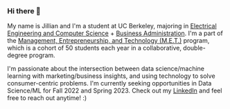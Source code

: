 ### Hi there 👋

My name is Jillian and I'm a student at UC Berkeley, majoring in [Electrical Engineering and Computer Science](https://eecs.berkeley.edu/) + [Business Administration](https://haas.berkeley.edu/). I'm a part of the [Management, Entrepreneurship, and Technology (M.E.T.)](https://met.berkeley.edu/) program, which is a cohort of 50 students each year in a collaborative, double-degree program.

I'm passionate about the intersection between data science/machine learning with marketing/business insights, and using technology to solve consumer-centric problems. I'm currently seeking opportunities in Data Science/ML for Fall 2022 and Spring 2023. Check out my [LinkedIn](https://www.linkedin.com/in/jilliangoldberg/) and feel free to reach out anytime! :)

<!--
**jilliangoldberg/jilliangoldberg** is a ✨ _special_ ✨ repository because its `README.md` (this file) appears on your GitHub profile.

Here are some ideas to get you started:

- 🔭 I’m currently working on ...
- 🌱 I’m currently learning ...
- 👯 I’m looking to collaborate on ...
- 🤔 I’m looking for help with ...
- 💬 Ask me about ...
- 📫 How to reach me: ...
- 😄 Pronouns: ...
- ⚡ Fun fact: ...
-->

